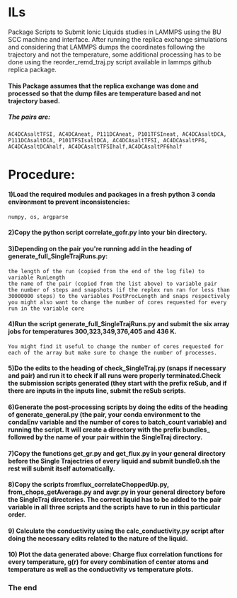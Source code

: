 # ILs
Package Scripts to Submit Ionic Liquids studies in LAMMPS using the BU SCC machine and interface.
After running the replica exchange simulations and considering that LAMMPS dumps the coordinates following the trajectory and not the temperature, some additional processing has to be done using the reorder_remd_traj.py script available in lammps github replica package. 

#### This Package assumes that the replica exchange was done and processed so that the dump files are temperature based and not trajectory based. 


##### The pairs are: 

    AC4DCAsaltTFSI, AC4DCAneat, P111DCAneat, P101TFSIneat, AC4DCAsaltDCA, P111DCAsaltDCA, P101TFSIsaltDCA, AC4DCAsaltTFSI, AC4DCAsaltPF6, AC4DCAsaltDCAhalf, AC4DCAsaltTFSIhalf,AC4DCAsaltPF6half
# Procedure:
#### 1)Load the required modules and packages in a fresh python 3 conda environment to prevent inconsistencies:
    numpy, os, argparse
#### 2)Copy the python script correlate_gofr.py into your bin directory.
#### 3)Depending on the pair you're running add in the heading of generate_full_SingleTrajRuns.py:
    the length of the run (copied from the end of the log file) to variable RunLength
    the name of the pair (copied from the list above) to variable pair
    the number of steps and snapshots (if the replex run ran for less than 30000000 steps) to the variables PostProcLength and snaps respectively
    you might also want to change the number of cores requested for every run in the variable core
#### 4)Run the script generate_full_SingleTrajRuns.py and submit the six array jobs for temperatures 300,323,349,376,405 and 436 K.
    You might find it useful to change the number of cores requested for each of the array but make sure to change the number of processes.
#### 5)Do the edits to the heading of check_SingleTraj.py (snaps if necessary and pair) and run it to check if all runs were properly terminated.Check the submission scripts generated (they start with the prefix reSub, and if there are inputs in the inputs line, submit the reSub scripts. 
#### 6)Generate the post-processing scripts by doing the edits of the heading of generate_general.py (the pair, your conda environment to the condaEnv variable and the number of cores to batch_count variable) and running the script. It will create a directory with the prefix bundles_ followed by the name of your pair within the SingleTraj directory. 
#### 7)Copy the functions get_gr.py and get_flux.py in your general directory before the Single Trajectries of every liquid and submit bundle0.sh the rest will submit itself automatically.
#### 8)Copy the scripts fromflux_correlateChoppedUp.py, from_chops_getAverage.py and avgr.py in your general directory before the SingleTraj directories. The correct liquid has to be added to the pair variable in all three scripts and the scripts have to run in this particular order. 
#### 9) Calculate the conductivity using the calc_conductivity.py script after doing the necessary edits related to the nature of the liquid. 
#### 10) Plot the data generated above: Charge flux correlation functions for every temperature, g(r) for every combination of center atoms and temperature as well as the conductivity vs temperature plots. 

### The end
